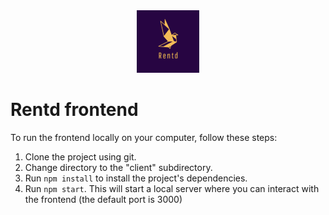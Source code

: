 <div align="center"> 
    <img src="./client/src/assets/logo.png" alt="" width="100" height="100" />
</div>

# Rentd frontend

To run the frontend locally on your computer, follow these steps:
1. Clone the project using git.
2. Change directory to the "client" subdirectory.
3. Run `npm install` to install the project's dependencies.
4. Run `npm start`. This will start a local server where you can interact with the frontend (the default port is 3000)